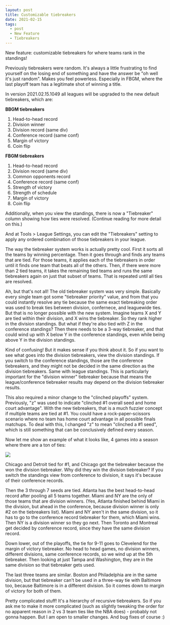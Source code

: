 ```yaml
---
layout: post
title: Customizable tiebreakers
date: 2021-02-15
tags:
  - post
  - New Feature
  - Tiebreakers
---
```


New feature: customizable tiebreakers for where teams rank in the standings!

Previously tiebreakers were random. It's always a little frustrating to find yourself on the losing end of something and have the answer be "oh well it's just random". Makes you feel powerless. Especially in FBGM, where the last playoff team has a legitimate shot of winning a title.

In version 2021.02.15.1049 all leagues will be upgraded to the new default tiebreakers, which are:

<div class="row">
    <div class="col-sm-6">
<b>BBGM tiebreakers</b>
<ol>
<li>Head-to-head record</li>
<li>Division winner</li>
<li>Division record (same div)</li>
<li>Conference record (same conf)</li>
<li>Margin of victory</li>
<li>Coin flip</li>
</ol>
    </div>
    <div class="col-sm-6">
<b>FBGM tiebreakers</b>
<ol>
<li>Head-to-head record</li>
<li>Division record (same div)</li>
<li>Common opponents record</li>
<li>Conference record (same conf)</li>
<li>Strength of victory</li>
<li>Strength of schedule</li>
<li>Margin of victory</li>
<li>Coin flip</li>
</ol>
    </div>
</div>

Additionally, when you view the standings, there is now a "Tiebreaker" column showing how ties were resolved. (Continue reading for more detail on this.)

And at Tools > League Settings, you can edit the "Tiebreakers" setting to apply any ordered combination of those tiebreakers in your league.

<!--more-->

The way the tiebreaker system works is actually pretty cool. First it sorts all the teams by winning percentage. Then it goes through and finds any teams that are tied. For those teams, it applies each of the tiebreakers in order until it finds one team that beats all of the others. Then, if there were more than 2 tied teams, it takes the remaining tied teams and runs the same tiebreakers again on just that subset of teams. That is repeated until all ties are resolved.

Ah, but that's not all! The old tiebreaker system was very simple. Basically every single team got some "tiebreaker priority" value, and from that you could instantly resolve any tie because the same exact tiebreaking order was used to break ties between division, confernece, and leaguewide ties. But that is no longer possible with the new system. Imagine teams X and Y are tied within their division, and X wins the tiebreaker. So they rank higher in the division standings. But what if they're also tied with Z in the conference standings? Then there needs to be a 3-way tiebreaker, and that could wind up with X below Y in the conference standings, even while being above Y in the division standings.

Kind of confusing! But it makes sense if you think about it. So if you want to see what goes into the division tiebreakers, view the division standings. If you switch to the conference standings, those are the conference tiebreakers, and they might not be decided in the same direction as the division tiebreakers. Same with league standings. This is particularly important for the "division winner" tiebreaker because that means the league/conference tiebreaker results may depend on the division tiebreaker results.

This also required a minor change to the "clinched playoffs" system. Previously, "z" was used to indicate "clinched #1 overall seed and home court advantage". With the new tiebreakers, that is a much fuzzier concept if multiple teams are tied at #1. You could have a rock-paper-scissors scenario where no team has home court advantage in all possible finals matchups. To deal with this, I changed "z" to mean "clinched a #1 seed", which is still something that can be conclusively defined every season.

Now let me show an example of what it looks like, 4 games into a season where there are a ton of ties:

<a href="/files/tiebreakers.png"><img src="/files/tiebreakers.png" class="img-responsive" /></a>

Chicago and Detroit tied for #1, and Chicago got the tiebreaker because the won the division tiebreaker. Why did they win the division tiebreaker? If you switch the standings view from conference to division, it says it's because of their conference records.

Then the 3 through 7 seeds are tied. Atlanta has the best head-to-head record after pooling all 5 teams together. Miami and NY are the only of those teams that are division winners. (Yes, Atlanta finished behind Miami in the division, but ahead in the conference, because division winner is only #2 on the tiebreakers list). Miami and NY aren't in the same division, so it has to go to the conference record tiebreaker for them, which Miami wins. Then NY is a division winner so they go next. Then Toronto and Montreal get decided by conference record, since they have the same division record.

Down lower, out of the playoffs, the tie for 9-11 goes to Clevelend for the margin of victory tiebreaker. No head to head games, no division winners, different divisions, same conference records, so we wind up at the 5th tiebreaker. Then looking at just Tampa and Washington, they are in the same division so that tiebreaker gets used.

The last three teams are similar. Boston and Philadelphia are in the same division, but that tiebreaker can't be used in a three-way tie with Baltimore too, because Baltimore is in a different division. So it comes down to margin of victory for both of them.

Pretty complicated stuff! It's a hierarchy of recursive tiebreakers. So if you ask me to make it more complicated (such as slightly tweaking the order for no apparent reason in 2 vs 3 team ties like the NBA does) - probably not gonna happen. But I am open to smaller changes. And bug fixes of course :)

